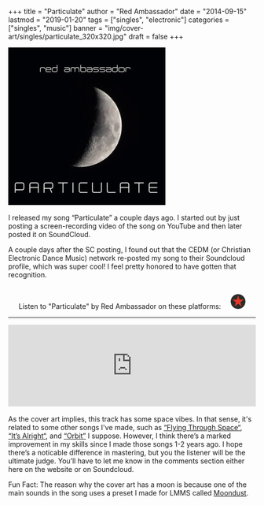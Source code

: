 +++
title = "Particulate"
author = "Red Ambassador"
date = "2014-09-15"
lastmod = "2019-01-20"
tags = ["singles", "electronic"]
categories = ["singles", "music"]
banner = "img/cover-art/singles/particulate_320x320.jpg"
draft = false
+++

<img src="/img/cover-art/singles/particulate_320x320.jpg" class="thumb"
 alt="Particulate by Red Ambassador cover at">

I released my song “Particulate” a couple days ago. I started out by just
posting a screen-recording video of the song on YouTube and then later posted
it on SoundCloud.

A couple days after the SC posting, I found out that the CEDM (or Christian
Electronic Dance Music) network re-posted my song to their Soundcloud profile,
which was super cool! I feel pretty honored to have gotten that recognition.

<br>

<center>
Listen to "Particulate" by Red Ambassador on these platforms:

<a target="_blank" href="https://redambassador.bandcamp.com/track/particulate" title="Bandcamp">
    <i style="color: #639AA9;" class="fab fa-bandcamp fa-2x"></i>
</a>
&nbsp;
<a target="_blank" href="https://soundcloud.com/red-ambassador/particulate" title="Soundcloud">
    <i style="color: #FF7700;" class="fab fa-soundcloud fa-2x"></i>
</a>
<!--&nbsp;
<a target="_blank" href="https://www.youtube.com/watch?v=3l0X_83Rvk8" title="YouTube">
    <i style="color: #e52d27;" class="fab fa-youtube fa-2x"></i>
</a>-->
&nbsp;
<a target="_blank" href="https://www.reverbnation.com/redambassador/song/22377270-particulate" title="ReverbNation">
    <img height=30px src="/img/thirdparty/reverbnation_logo_min.svg">
</a>
</center>

-------------------------------------------------------------------------------

<iframe width="100%" height="166" scrolling="no" frameborder="no" allow="autoplay" src="https://w.soundcloud.com/player/?url=https%3A//api.soundcloud.com/tracks/167488683&color=%23d00000&auto_play=false&hide_related=false&show_comments=true&show_user=true&show_reposts=false&show_teaser=true"></iframe>

As the cover art implies, this track has some space vibes. In that sense, it's
related to some other songs I've made, such as
[“Flying Through Space“](https://soundcloud.com/red-ambassador/flying-through-space-7-16-2013),
[“It’s Alright“](https://soundcloud.com/red-ambassador/its-alright-v-1-4), and
[“Orbit”](https://soundcloud.com/red-ambassador/orbit-v-1-2)
I suppose. However, I think there’s a marked improvement in my skills since I
made those songs 1-2 years ago. I hope there’s a noticable difference in
mastering, but you the listener will be the ultimate judge. You’ll have to let
me know in the comments section either here on the website or on Soundcloud.

Fun Fact: The reason why the cover art has a moon is because one of the main
sounds in the song uses a preset I made for LMMS called
[Moondust](/lmms-stuff#presets).
